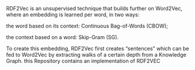 RDF2Vec is an unsupervised technique that builds further on Word2Vec, where an embedding is learned per word, in two ways:

the word based on its context: Continuous Bag-of-Words (CBOW);

the context based on a word: Skip-Gram (SG).

To create this embedding, RDF2Vec first creates “sentences” which can be fed to Word2Vec by extracting walks of a certain depth from a Knowledge Graph.
this Repository contains an implementation of RDF2VEC
